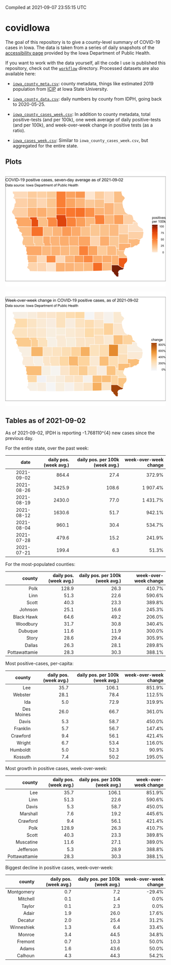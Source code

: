 Compiled at 2021-09-07 23:55:15 UTC

<!-- README.md is generated from README.Rmd. Please edit that file -->

# covidIowa

<!-- badges: start -->

<!-- badges: end -->

The goal of this repository is to give a county-level summary of
COVID-19 cases in Iowa. The data is taken from a series of daily
snapshots of the [accessibility
page](https://coronavirus.iowa.gov/pages/access) provided by the Iowa
Department of Public Health.

If you want to work with the data yourself, all the code I use is
published this repository, check out the [`workflow`](workflow)
directory. Processed datasets are also available here:

  - [`iowa_county_meta.csv`](https://raw.githubusercontent.com/ijlyttle/covidIowa/master/workflow/data/99-publish/iowa_county_meta.csv):
    county metadata, things like estimated 2019 population from
    [ICIP](https://www.icip.iastate.edu/tables/population/counties-estimates)
    at Iowa State University.

  - [`iowa_county_data.csv`](https://raw.githubusercontent.com/ijlyttle/covidIowa/master/workflow/data/99-publish/iowa_county_data.csv):
    daily numbers by county from IDPH, going back to 2020-05-25.

  - [`iowa_county_cases_week.csv`](https://raw.githubusercontent.com/ijlyttle/covidIowa/master/workflow/data/99-publish/iowa_county_data.csv):
    In addition to county metadata, total positive-tests (and per 100k),
    one week average of daily positive-tests (and per 100k), and
    week-over-week change in positive tests (as a ratio).

  - [`iowa_cases_week.csv`](https://raw.githubusercontent.com/ijlyttle/covidIowa/master/workflow/data/99-publish/iowa_cases_week.csv):
    Similar to `iowa_county_cases_week.csv`, but aggregated for the
    entire state.

## Plots

![](workflow/data/99-publish/iowa_cases.png)

![](workflow/data/99-publish/iowa_change.png)

## Tables as of 2021-09-02

As of 2021-09-02, IPDH is reporting -1.768110^{4} new cases since the
previous day.

For the entire state, over the past week:

|       date | daily pos. (week avg.) | daily pos. per 100k (week avg.) | week-over-week change |
| ---------: | ---------------------: | ------------------------------: | --------------------: |
| 2021-09-02 |                  864.4 |                            27.4 |                372.9% |
| 2021-08-26 |                 3425.9 |                           108.6 |              1 907.4% |
| 2021-08-19 |                 2430.0 |                            77.0 |              1 431.7% |
| 2021-08-12 |                 1630.6 |                            51.7 |                942.1% |
| 2021-08-04 |                  960.1 |                            30.4 |                534.7% |
| 2021-07-28 |                  479.6 |                            15.2 |                241.9% |
| 2021-07-21 |                  199.4 |                             6.3 |                 51.3% |

For the most-populated counties:

|        county | daily pos. (week avg.) | daily pos. per 100k (week avg.) | week-over-week change |
| ------------: | ---------------------: | ------------------------------: | --------------------: |
|          Polk |                  128.9 |                            26.3 |                410.7% |
|          Linn |                   51.3 |                            22.6 |                590.6% |
|         Scott |                   40.3 |                            23.3 |                389.8% |
|       Johnson |                   25.1 |                            16.6 |                245.3% |
|    Black Hawk |                   64.6 |                            49.2 |                206.0% |
|      Woodbury |                   31.7 |                            30.8 |                340.4% |
|       Dubuque |                   11.6 |                            11.9 |                300.0% |
|         Story |                   28.6 |                            29.4 |                305.9% |
|        Dallas |                   26.3 |                            28.1 |                289.8% |
| Pottawattamie |                   28.3 |                            30.3 |                388.1% |

Most positive-cases, per-capita:

|     county | daily pos. (week avg.) | daily pos. per 100k (week avg.) | week-over-week change |
| ---------: | ---------------------: | ------------------------------: | --------------------: |
|        Lee |                   35.7 |                           106.1 |                851.9% |
|    Webster |                   28.1 |                            78.4 |                112.5% |
|        Ida |                    5.0 |                            72.9 |                319.9% |
| Des Moines |                   26.0 |                            66.7 |                361.0% |
|      Davis |                    5.3 |                            58.7 |                450.0% |
|   Franklin |                    5.7 |                            56.7 |                147.4% |
|   Crawford |                    9.4 |                            56.1 |                421.4% |
|     Wright |                    6.7 |                            53.4 |                116.0% |
|   Humboldt |                    5.0 |                            52.3 |                 90.9% |
|    Kossuth |                    7.4 |                            50.2 |                195.0% |

Most growth in positive cases, week-over-week:

|        county | daily pos. (week avg.) | daily pos. per 100k (week avg.) | week-over-week change |
| ------------: | ---------------------: | ------------------------------: | --------------------: |
|           Lee |                   35.7 |                           106.1 |                851.9% |
|          Linn |                   51.3 |                            22.6 |                590.6% |
|         Davis |                    5.3 |                            58.7 |                450.0% |
|      Marshall |                    7.6 |                            19.2 |                445.6% |
|      Crawford |                    9.4 |                            56.1 |                421.4% |
|          Polk |                  128.9 |                            26.3 |                410.7% |
|         Scott |                   40.3 |                            23.3 |                389.8% |
|     Muscatine |                   11.6 |                            27.1 |                389.0% |
|     Jefferson |                    5.3 |                            28.9 |                388.8% |
| Pottawattamie |                   28.3 |                            30.3 |                388.1% |

Biggest decline in positive cases, week-over-week:

|     county | daily pos. (week avg.) | daily pos. per 100k (week avg.) | week-over-week change |
| ---------: | ---------------------: | ------------------------------: | --------------------: |
| Montgomery |                    0.7 |                             7.2 |               \-29.4% |
|   Mitchell |                    0.1 |                             1.4 |                  0.0% |
|     Taylor |                    0.1 |                             2.3 |                  0.0% |
|      Adair |                    1.9 |                            26.0 |                 17.6% |
|    Decatur |                    2.0 |                            25.4 |                 31.2% |
| Winneshiek |                    1.3 |                             6.4 |                 33.4% |
|     Monroe |                    3.4 |                            44.5 |                 34.8% |
|    Fremont |                    0.7 |                            10.3 |                 50.0% |
|      Adams |                    1.6 |                            43.6 |                 50.0% |
|    Calhoun |                    4.3 |                            44.3 |                 54.2% |
